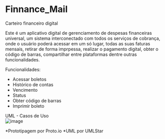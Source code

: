 # Finnance_Mail
Carteiro financeiro digital

Este é um aplicativo digital de gerenciamento de despesas financeiras universal, um sistema interconectado com todos os serviços de cobrança, onde o usuário poderá acessar em um só lugar, todas as suas faturas mensais, retirar de forma imprpessa, realizar o pagamento digital, obter o código de barras, compartilhar entre plataformas dentre outras funcionalidades.

Funcionalidades:

- Acessar boletos
- Histórico de contas
- Vencimento
- Status
- Obter código de barras
- Imprimir boleto


UML - Casos de Uso                                                                                                                                                        
![image](https://user-images.githubusercontent.com/42909266/160187992-5e896826-4f9e-45f2-bb2d-b71c936a5992.png)





*Prototipagem por Proto.io
*UML por UMLStar
